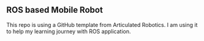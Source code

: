 ## ROS based Mobile Robot

This repo is using a GitHub template from Articulated Robotics. I am using it to help my learning journey with ROS application.
